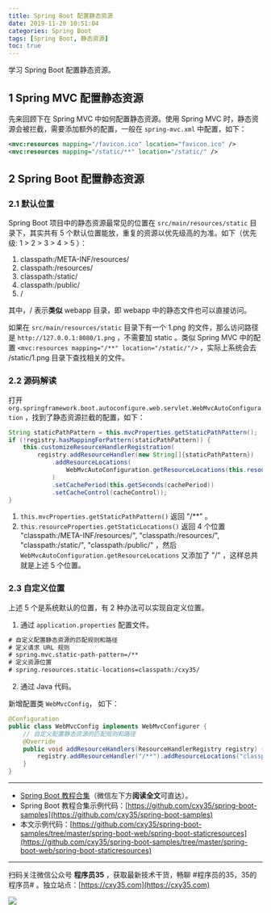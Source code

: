 ```yaml
---
title: Spring Boot 配置静态资源
date: 2019-11-20 10:51:04
categories: Spring Boot
tags: [Spring Boot, 静态资源]
toc: true
---
```

学习 Spring Boot 配置静态资源。
<!-- more -->

## 1 Spring MVC 配置静态资源

先来回顾下在 Spring MVC 中如何配置静态资源。使用 Spring MVC 时，静态资源会被拦截，需要添加额外的配置，一般在 `spring-mvc.xml` 中配置，如下：

```xml
<mvc:resources mapping="/favicon.ico" location="favicon.ico" />
<mvc:resources mapping="/static/**" location="/static/" />
```

## 2 Spring Boot 配置静态资源

### 2.1 默认位置

Spring Boot 项目中的静态资源最常见的位置在 `src/main/resources/static` 目录下，其实共有 5 个默认位置能放，重复的资源以优先级高的为准。如下（优先级: 1 > 2 > 3 > 4 > 5 ）：

1. classpath:/META-INF/resources/
2. classpath:/resources/
3. classpath:/static/
4. classpath:/public/
5. /

其中，/ 表示**类似** webapp 目录，即 webapp 中的静态文件也可以直接访问。

如果在 `src/main/resources/static` 目录下有一个 1.png 的文件，那么访问路径是 `http://127.0.0.1:8080/1.png` ，不需要加 static 。类似 Spring MVC 中的配置 `<mvc:resources mapping="/**" location="/static/"/>` ，实际上系统会去 /static/1.png 目录下查找相关的文件。

### 2.2 源码解读

打开 `org.springframework.boot.autoconfigure.web.servlet.WebMvcAutoConfiguration` ，找到了静态资源拦截的配置，如下：

```java
String staticPathPattern = this.mvcProperties.getStaticPathPattern();
if (!registry.hasMappingForPattern(staticPathPattern)) {
    this.customizeResourceHandlerRegistration(
        registry.addResourceHandler(new String[]{staticPathPattern})
            .addResourceLocations(
                WebMvcAutoConfiguration.getResourceLocations(this.resourceProperties.getStaticLocations())
            )
            .setCachePeriod(this.getSeconds(cachePeriod))
            .setCacheControl(cacheControl));
}
```

1. `this.mvcProperties.getStaticPathPattern()` 返回 "/**" 。
2. `this.resourceProperties.getStaticLocations()` 返回 4 个位置 "classpath:/META-INF/resources/", "classpath:/resources/", "classpath:/static/", "classpath:/public/" ，然后 `WebMvcAutoConfiguration.getResourceLocations` 又添加了 "/" ，这样总共就是上述 5 个位置。

### 2.3 自定义位置

上述 5 个是系统默认的位置，有 2 种办法可以实现自定义位置。

1. 通过 `application.properties` 配置文件。

```xml
# 自定义配置静态资源的匹配规则和路径
# 定义请求 URL 规则
# spring.mvc.static-path-pattern=/**
# 定义资源位置
# spring.resources.static-locations=classpath:/cxy35/
```

2. 通过 Java 代码。

新增配置类 `WebMvcConfig`， 如下：

```java
@Configuration
public class WebMvcConfig implements WebMvcConfigurer {
    // 自定义配置静态资源的匹配规则和路径
    @Override
    public void addResourceHandlers(ResourceHandlerRegistry registry) {
        registry.addResourceHandler("/**").addResourceLocations("classpath:/cxy35/");
    }
}
```

---

- [Spring Boot 教程合集](https://mp.weixin.qq.com/s/9vOiAxHFnfJnRwSlTfAHwg)（微信左下方**阅读全文**可直达）。
- Spring Boot 教程合集示例代码：[https://github.com/cxy35/spring-boot-samples](https://github.com/cxy35/spring-boot-samples)
- 本文示例代码：[https://github.com/cxy35/spring-boot-samples/tree/master/spring-boot-web/spring-boot-staticresources](https://github.com/cxy35/spring-boot-samples/tree/master/spring-boot-web/spring-boot-staticresources)


---

扫码关注微信公众号 **程序员35** ，获取最新技术干货，畅聊 #程序员的35，35的程序员# 。独立站点：[https://cxy35.com](https://cxy35.com)

![](https://oscimg.oschina.net/oscnet/up-285838b9c516db5bb1ba760f292f2346078.JPEG)